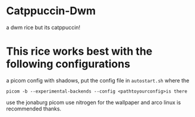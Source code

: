 # Catppuccin-Dwm
a dwm rice but its catppuccin!
# This rice works best with the following configurations
a picom config with shadows, put the config file in `autostart.sh` where the 
```
picom -b --experimental-backends --config <pathtoyourconfig>is there
```
use the jonaburg picom
use nitrogen for the wallpaper
and arco linux is recommended
thanks.

